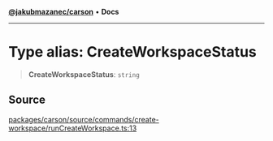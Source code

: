 [**@jakubmazanec/carson**](../README.md) • **Docs**

---

# Type alias: CreateWorkspaceStatus

> **CreateWorkspaceStatus**: `string`

## Source

[packages/carson/source/commands/create-workspace/runCreateWorkspace.ts:13](https://github.com/jakubmazanec/js-tools/blob/4653f1571319b3537b5a901a19e171562b7727e5/packages/carson/source/commands/create-workspace/runCreateWorkspace.ts#L13)
